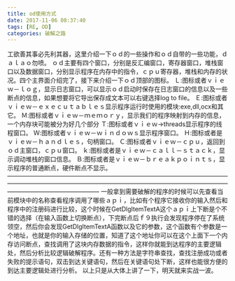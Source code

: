 ```yaml
---
title: od使用方式
date: 2017-11-06 08:37:40
tags: [RE, OD]
categories: 破解之路
---
```

工欲善其事必先利其器，这里介绍一下ｏｄ的一些操作和ｏｄ自带的一些功能，ｄａｌａｏ勿喷。
ｏｄ主要有四个窗口，分别是反汇编窗口，寄存器窗口，堆栈窗口以及数据窗口，分别显示程序在内存中的指令，ｃｐｕ寄存器，堆栈和内存的状况。四个主界面介绍完了，接下来介绍一下ｏｄ顶部的图标。
Ｌ:图标或者ｖｉｅｗ－ｌｏｇ，显示日志窗口，可以显示ｏｄ启动时保存在日志窗口的信息以及一些断点的信息，如果想要将它导出保存成文本可以右键选择log to file。
Ｅ:图标或者ｖｉｅｗ－ｅｘｅｃｕｔａｂｌｅｓ显示程序运行时使用的模块:exe,dll,ocx和其它。
Ｍ:图标或者ｖｉｅｗ－ｍｅｍｏｒｙ，显示我们的程序映射到内存的信息，一个内存块可能被分为好几个部分
Ｔ:图标或者ｖｉｅｗ->threads显示程序的线程窗口。
Ｗ:图标或者ｖｉｅｗ－ｗｉｎｄｏｗｓ显示程序窗口。
Ｈ:图标或者是ｖｉｅｗ－ｈａｎｄｌｅｓ，句柄窗口。
Ｃ:图标或者ｖｉｅｗ－ｃｐｕ，返回到ｏｄ主窗口，ｃｐｕ窗口。
ｋ:图标或者是ｖｉｅｗ－ｃａｌｌ－ｓｔａｃｋ，显示调动堆栈的窗口信息。
Ｂ:图标或者是ｖｉｅｗ－ｂｒｅａｋｐｏｉｎｔｓ，显示程序的普通断点，硬件断点不显示。
———————————————————————————————————————————————————————————————————————————————————————
一般拿到需要破解的程序的时候可以先查看当前模块中的名称查看程序调用了哪些ａｐｉ，比如有个程序它接收你的输入然后和程序中的注册码进行比较，这个时候在GetDlgItemTextA这个ａｐｉ上下断是个不错的选择（在输入函数上切换断点），下完断点后ｆ９执行会发现程序停在了系统领空，然后你会发现GetDlgItemTextA函数以及它的参数，这个函数有个参数是一个地址，也就是你的输入存储的位置，知道了这个地址你可以在这个上面下一个内存访问断点，查找调用了这块内存数据的指令，这样你就能到达程序的主要逻辑处，然后分析比较逻辑破解程序。还有一种方法是字符串查找，查找注册成功或者失败的提示语句，双击到达关键语句，然后在关键语句处下断，这样也能很方便的到达主要逻辑处进行分析。
以上只是从大体上讲了一下，明天就来实战一波。